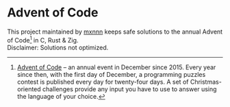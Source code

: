 # Advent of Code

This project maintained by [mxnnn][github] keeps safe solutions to the annual Advent of Code[^aoc] in C, Rust & Zig.<br />
Disclaimer: Solutions not optimized.


[^aoc]:
    [Advent of Code][aoc] – an annual event in December since 2015.
    Every year since then, with the first day of December, a programming puzzles contest is published every day for twenty-four days.
    A set of Christmas-oriented challenges provide any input you have to use to answer using the language of your choice.

[aoc]: https://adventofcode.com
[github]: https://github.com/mxnnn
